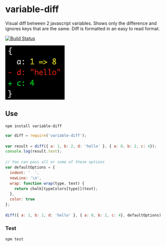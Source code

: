 # variable-diff
Visual diff between 2 javascript variables. Shows only the difference and ignores keys that are the same. Diff is formatted in an easy to read format.

[![Build Status](https://travis-ci.org/taylorhakes/variable-diff.svg?branch=master)](https://travis-ci.org/taylorhakes/variable-diff)

![Screenshot](.github/screenshot.png)

## Use
```
npm install variable-diff
```

```js
var diff = require('variable-diff');

var result = diff({ a: 1, b: 2, d: 'hello' }, { a: 8, b: 2, c: 4});
console.log(result.text);

// You can pass all or some of these options
var defaultOptions = {
  indent: '  ',
  newLine: '\n',
  wrap: function wrap(type, text) {
    return chalk[typeColors[type]](text);
  },
  color: true
};

diff({ a: 1, b: 2, d: 'hello' }, { a: 8, b: 2, c: 4}, defaultOptions)
```


### Test
```
npm test
```
